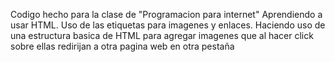 Codigo hecho para la clase de "Programacion para internet"
Aprendiendo a usar HTML. Uso de las etiquetas para imagenes y enlaces.
Haciendo uso de una estructura basica de HTML para agregar imagenes que al hacer click sobre ellas redirijan a otra pagina web en otra pestaña
